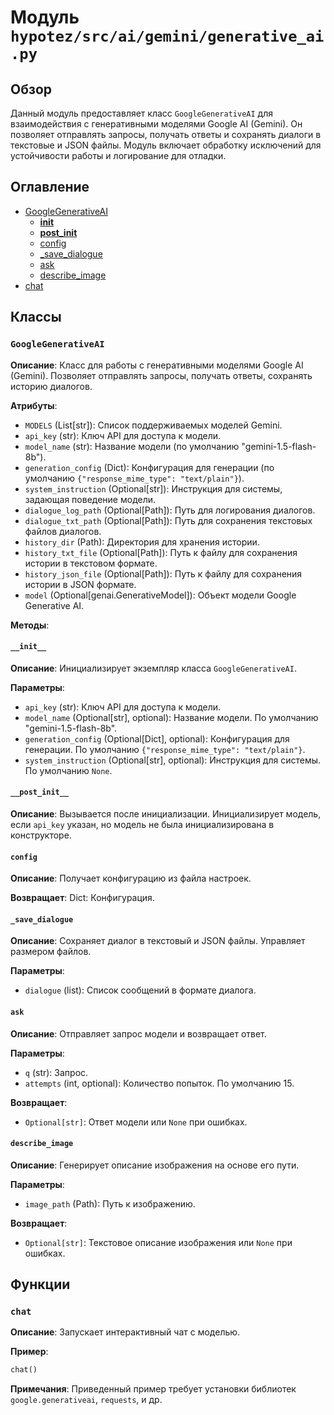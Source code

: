 # Модуль `hypotez/src/ai/gemini/generative_ai.py`

## Обзор

Данный модуль предоставляет класс `GoogleGenerativeAI` для взаимодействия с генеративными моделями Google AI (Gemini).  Он позволяет отправлять запросы, получать ответы и сохранять диалоги в текстовые и JSON файлы. Модуль включает обработку исключений для устойчивости работы и логирование для отладки.

## Оглавление

* [GoogleGenerativeAI](#googlegenerativeai)
    * [__init__](#init)
    * [__post_init__](#postinit)
    * [config](#config)
    * [_save_dialogue](#save_dialogue)
    * [ask](#ask)
    * [describe_image](#describe_image)
* [chat](#chat)


## Классы

### `GoogleGenerativeAI`

**Описание**: Класс для работы с генеративными моделями Google AI (Gemini).  Позволяет отправлять запросы, получать ответы, сохранять историю диалогов.

**Атрибуты**:

* `MODELS` (List[str]): Список поддерживаемых моделей Gemini.
* `api_key` (str): Ключ API для доступа к модели.
* `model_name` (str): Название модели (по умолчанию "gemini-1.5-flash-8b").
* `generation_config` (Dict): Конфигурация для генерации (по умолчанию `{"response_mime_type": "text/plain"}`).
* `system_instruction` (Optional[str]): Инструкция для системы, задающая поведение модели.
* `dialogue_log_path` (Optional[Path]): Путь для логирования диалогов.
* `dialogue_txt_path` (Optional[Path]): Путь для сохранения текстовых файлов диалогов.
* `history_dir` (Path): Директория для хранения истории.
* `history_txt_file` (Optional[Path]): Путь к файлу для сохранения истории в текстовом формате.
* `history_json_file` (Optional[Path]): Путь к файлу для сохранения истории в JSON формате.
* `model` (Optional[genai.GenerativeModel]): Объект модели Google Generative AI.

**Методы**:

#### `__init__`

**Описание**: Инициализирует экземпляр класса `GoogleGenerativeAI`.

**Параметры**:

* `api_key` (str): Ключ API для доступа к модели.
* `model_name` (Optional[str], optional): Название модели. По умолчанию "gemini-1.5-flash-8b".
* `generation_config` (Optional[Dict], optional): Конфигурация для генерации. По умолчанию `{"response_mime_type": "text/plain"}`.
* `system_instruction` (Optional[str], optional): Инструкция для системы. По умолчанию `None`.

#### `__post_init__`

**Описание**: Вызывается после инициализации.  Инициализирует модель, если `api_key` указан, но модель не была инициализирована в конструкторе.

#### `config`

**Описание**:  Получает конфигурацию из файла настроек.

**Возвращает**: 
    Dict: Конфигурация.


#### `_save_dialogue`

**Описание**: Сохраняет диалог в текстовый и JSON файлы. Управляет размером файлов.

**Параметры**:

* `dialogue` (list): Список сообщений в формате диалога.

#### `ask`

**Описание**: Отправляет запрос модели и возвращает ответ.

**Параметры**:

* `q` (str): Запрос.
* `attempts` (int, optional): Количество попыток. По умолчанию 15.

**Возвращает**:
* `Optional[str]`:  Ответ модели или `None` при ошибках.


#### `describe_image`

**Описание**: Генерирует описание изображения на основе его пути.

**Параметры**:

* `image_path` (Path): Путь к изображению.

**Возвращает**:
* `Optional[str]`: Текстовое описание изображения или `None` при ошибках.


## Функции

### `chat`

**Описание**: Запускает интерактивный чат с моделью.

**Пример**:

```python
chat()
```


**Примечания**: Приведенный пример требует установки библиотек `google.generativeai`, `requests`, и др.